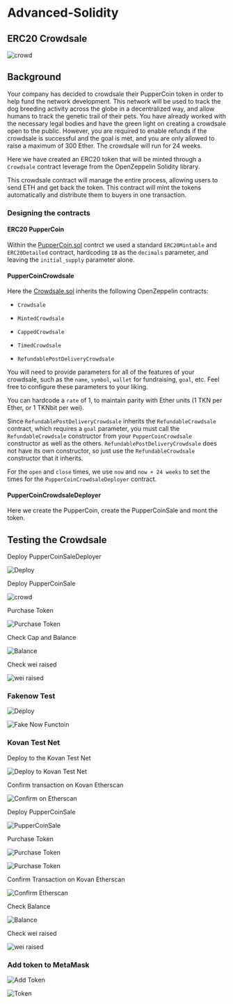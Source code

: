# Advanced-Solidity

## ERC20 Crowdsale 

![crowd](Images/crowd.png)

## Background 

Your company has decided to crowdsale their PupperCoin token in order to help fund the network development.
This network will be used to track the dog breeding activity across the globe in a decentralized way, and allow humans to track the genetic trail of their pets. You have already worked with the necessary legal bodies and have the green light on creating a crowdsale open to the public. However, you are required to enable refunds if the crowdsale is successful and the goal is met, and you are only allowed to raise a maximum of 300 Ether. The crowdsale will run for 24 weeks.

Here we have created an ERC20 token that will be minted through a `Crowdsale` contract leverage from the OpenZeppelin Solidity library.

This crowdsale contract will manage the entire process, allowing users to send ETH and get back the token.
This contract will mint the tokens automatically and distribute them to buyers in one transaction.

### Designing the contracts

#### ERC20 PupperCoin

Within the [PupperCoin.sol](PupperCoin.sol) contrct we used a standard `ERC20Mintable` and `ERC20Detailed` contract, hardcoding `18` as the `decimals` parameter, and leaving the `initial_supply` parameter alone.

#### PupperCoinCrowdsale

Here the [Crowdsale.sol](Crowdsale.sol) inherits the following OpenZeppelin contracts:

* `Crowdsale`

* `MintedCrowdsale`

* `CappedCrowdsale`

* `TimedCrowdsale`

* `RefundablePostDeliveryCrowdsale`

You will need to provide parameters for all of the features of your crowdsale, such as the `name`, `symbol`, `wallet` for fundraising, `goal`, etc. Feel free to configure these parameters to your liking.

You can hardcode a `rate` of 1, to maintain parity with Ether units (1 TKN per Ether, or 1 TKNbit per wei). 

Since `RefundablePostDeliveryCrowdsale` inherits the `RefundableCrowdsale` contract, which requires a `goal` parameter, you must call the `RefundableCrowdsale` constructor from your `PupperCoinCrowdsale` constructor as well as the others. `RefundablePostDeliveryCrowdsale` does not have its own constructor, so just use the `RefundableCrowdsale` constructor that it inherits.

For the  `open` and `close` times, we use `now` and `now + 24 weeks` to set the times for the `PupperCoinCrowdsaleDeployer` contract.

#### PupperCoinCrowdsaleDeployer

Here we create the PupperCoin, create the PupperCoinSale and mont the token. 

## Testing the Crowdsale

Deploy PupperCoinSaleDeployer

![Deploy](Images/Deploy-PupperCoinSaleDeployer.png)

Deploy PupperCoinSale

![crowd](Images/Deploy-PupperCoinSale.png)

Purchase Token 

![Purchase Token](Images/Purchase-Coins.png)

Check Cap and Balance 

![Balance](Images/Test-Balance.png)

Check wei raised

![wei raised](Images/Test-weiRaised.png)

### Fakenow Test

![Deploy](Images/Deploy-Test.png)

![Fake Now Functoin](Images/FakeNow-Test-Function.png)

### Kovan Test Net

Deploy to the Kovan Test Net

![Deploy to Kovan Test Net](Images/Deploy-Kovan.png)

Confirm transaction on Kovan Etherscan

![Confirm on Etherscan](Images/Etherscan-Confirmation.png)

Deploy PupperCoinSale

![PupperCoinSale](Images/Deploy-CoinSale-Kovan.png)

Purchase Token

![Purchase Token](Images/Kovan-Purchase-Coins.png)

![Purchase Token](Images/Kovan-MetaMask-Purchase.png)

Confirm Transaction on Kovan Etherscan

![Confirm Etherscan](Images/Transcation-Confirmation.png)

Check Balance

![Balance](Images/Kovan-Balance.png)

Check wei raised

![wei raised](Images/Kovan-weiRaised.png)


### Add token to MetaMask

![Add Token](Images/AddToken.png)

![Token](Images/MetaMask-Token.png)
